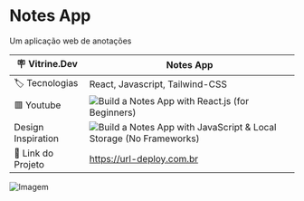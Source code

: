 # Notes App

Um aplicação web de anotações

| :placard: Vitrine.Dev | Notes App |
| --- | --- |
| :label: Tecnologias | React, Javascript, Tailwind-CSS |
| 🟥  Youtube | ![Build a Notes App with React.js (for Beginners)](https://www.youtube.com/watch?v=ulOKYl5sHGk&list=PLYWRR8iVrYwve3AHL5H4uk9PWiYBeOv04&index=11) |
| Design Inspiration | ![Build a Notes App with JavaScript & Local Storage (No Frameworks)](https://www.youtube.com/watch?v=01YKQmia2Jw&list=PLYWRR8iVrYwve3AHL5H4uk9PWiYBeOv04&index=3&t=890s)
| 🔗 Link do Projeto | https://url-deploy.com.br |

![Imagem](https://github.com/J-Vinicius/cinetag/assets/80431647/77159825-73ad-4e6d-b433-fda46130e60f#vitrinedev)
